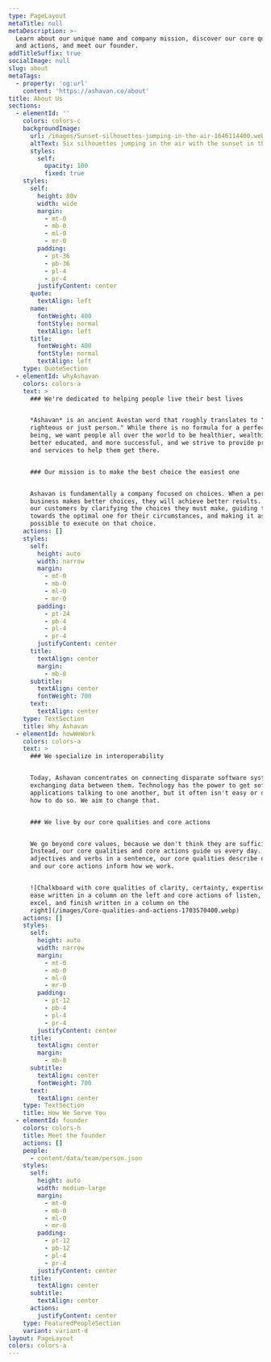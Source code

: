 ```yaml
---
type: PageLayout
metaTitle: null
metaDescription: >-
  Learn about our unique name and company mission, discover our core qualities
  and actions, and meet our founder.
addTitleSuffix: true
socialImage: null
slug: about
metaTags:
  - property: 'og:url'
    content: 'https://ashavan.co/about'
title: About Us
sections:
  - elementId: ''
    colors: colors-c
    backgroundImage:
      url: /images/Sunset-silhouettes-jumping-in-the-air-1646114400.webp
      altText: Six silhouettes jumping in the air with the sunset in the background
      styles:
        self:
          opacity: 100
          fixed: true
    styles:
      self:
        height: 80v
        width: wide
        margin:
          - mt-0
          - mb-0
          - ml-0
          - mr-0
        padding:
          - pt-36
          - pb-36
          - pl-4
          - pr-4
        justifyContent: center
      quote:
        textAlign: left
      name:
        fontWeight: 400
        fontStyle: normal
        textAlign: left
      title:
        fontWeight: 400
        fontStyle: normal
        textAlign: left
    type: QuoteSection
  - elementId: whyAshavan
    colors: colors-a
    text: >
      ### We're dedicated to helping people live their best lives


      *Ashavan* is an ancient Avestan word that roughly translates to "a
      righteous or just person." While there is no formula for a perfect human
      being, we want people all over the world to be healthier, wealthier,
      better educated, and more successful, and we strive to provide products
      and services to help them get there.


      ### Our mission is to make the best choice the easiest one


      Ashavan is fundamentally a company focused on choices. When a person or
      business makes better choices, they will achieve better results. We help
      our customers by clarifying the choices they must make, guiding them
      towards the optimal one for their circumstances, and making it as easy as
      possible to execute on that choice.
    actions: []
    styles:
      self:
        height: auto
        width: narrow
        margin:
          - mt-0
          - mb-0
          - ml-0
          - mr-0
        padding:
          - pt-24
          - pb-4
          - pl-4
          - pr-4
        justifyContent: center
      title:
        textAlign: center
        margin:
          - mb-8
      subtitle:
        textAlign: center
        fontWeight: 700
      text:
        textAlign: center
    type: TextSection
    title: Why Ashavan
  - elementId: howWeWork
    colors: colors-a
    text: >
      ### We specialize in interoperability


      Today, Ashavan concentrates on connecting disparate software systems and
      exchanging data between them. Technology has the power to get software
      applications talking to one another, but it often isn't easy or obvious
      how to do so. We aim to change that.


      ### We live by our core qualities and core actions


      We go beyond core values, because we don't think they are sufficient.
      Instead, our core qualities and core actions guide us every day. Much like
      adjectives and verbs in a sentence, our core qualities describe our work
      and our core actions inform how we work.


      ![Chalkboard with core qualities of clarity, certainty, expertise, and
      ease written in a column on the left and core actions of listen, focus,
      excel, and finish written in a column on the
      right](/images/Core-qualities-and-actions-1703570400.webp)
    actions: []
    styles:
      self:
        height: auto
        width: narrow
        margin:
          - mt-0
          - mb-0
          - ml-0
          - mr-0
        padding:
          - pt-12
          - pb-4
          - pl-4
          - pr-4
        justifyContent: center
      title:
        textAlign: center
        margin:
          - mb-8
      subtitle:
        textAlign: center
        fontWeight: 700
      text:
        textAlign: center
    type: TextSection
    title: How We Serve You
  - elementId: founder
    colors: colors-h
    title: Meet the founder
    actions: []
    people:
      - content/data/team/person.json
    styles:
      self:
        height: auto
        width: medium-large
        margin:
          - mt-0
          - mb-0
          - ml-0
          - mr-0
        padding:
          - pt-12
          - pb-12
          - pl-4
          - pr-4
        justifyContent: center
      title:
        textAlign: center
      subtitle:
        textAlign: center
      actions:
        justifyContent: center
    type: FeaturedPeopleSection
    variant: variant-d
layout: PageLayout
colors: colors-a
---
```

